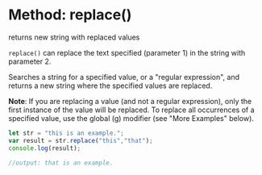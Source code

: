# Method: replace()

returns new string with replaced values

`replace()` can replace the text specified (parameter 1) in the string with parameter 2. 

Searches a string for a specified value, or a "regular expression", and returns a new string where the specified values are replaced.

**Note**: If you are replacing a value (and not a regular expression), only the first instance of the value will be replaced. To replace all occurrences of a specified value, use the global (g) modifier (see "More Examples" below).

```js
let str = "this is an example.";
var result = str.replace("this","that");
console.log(result);

//output: that is an example.
```